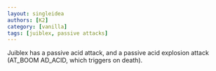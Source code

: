 ```yaml
---
layout: singleidea
authors: [K2]
category: [vanilla]
tags: [juiblex, passive attacks]
---
```

Juiblex has a passive acid attack, and a passive acid explosion attack (AT_BOOM AD_ACID, which triggers on death).
